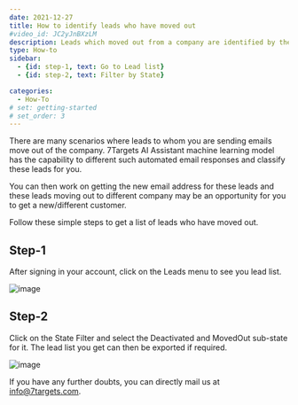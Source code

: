 ```yaml
---
date: 2021-12-27
title: How to identify leads who have moved out
#video_id: JC2yJnBXzLM
description: Leads which moved out from a company are identified by the assistant and updated as Moved Out sub state. 
type: How-to
sidebar:
  - {id: step-1, text: Go to Lead list}
  - {id: step-2, text: Filter by State}

categories:
  - How-To
# set: getting-started
# set_order: 3
---
```


There are many scenarios where leads to whom you are sending emails move out of the company. 7Targets AI Assistant machine learning model has the capability to different such automated email responses and classify these leads for you. 

You can then work on getting the new email address for these leads and these leads moving out to different company may be an opportunity for you to get a new/different customer.

Follow these simple steps to get a list of leads who have moved out.


## Step-1 

After signing in your account, click on the Leads menu to see you lead list.

![image](../../images/lead-list.jpg)

## Step-2
Click on the State Filter and select the Deactivated and MovedOut sub-state for it. The lead list you get can then be exported if required.

![image](../../images/moved-out.jpg)

If you have any further doubts, you can directly mail us at info@7targets.com.